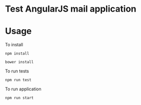# Test AngularJS mail application

# Usage

To install

```
npm install
```

```
bower install
```

To run tests

```
npm run test
```

To run application

```
npm run start
```